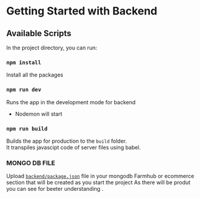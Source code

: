 # Getting Started with Backend

## Available Scripts

In the project directory, you can run:

### `npm install`
Install all the packages

### `npm run dev`

Runs the app in the development mode for backend

- Nodemon will start
 
### `npm run build`

Builds the app for production to the `build` folder.\
It transpiles javascipt code of server files using babel.


### MONGO DB FILE 
 Upload [``` backend/package.json ```](./products.json) file in your mongodb Farmhub or ecommerce section that will be created as you start the project 
 As there will be produt you can see for beeter understanding .
